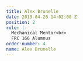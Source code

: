 ```yaml
---
title: Alex Brunelle
date: 2019-04-26 14:02:00 Z
position: 2
role: |-
  Mechanical Mentor<br>
  FRC 166 Alumnus
order-number: 4
name: Alex Brunelle
---
```


